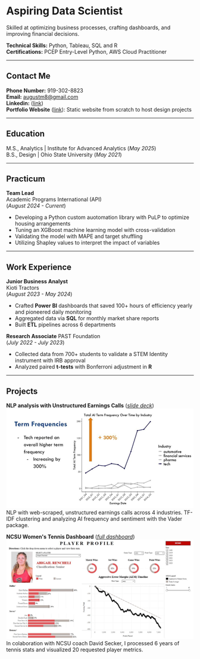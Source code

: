 # Aspiring Data Scientist
Skilled at optimizing business processes, crafting dashboards, and improving financial decisions.

**Technical Skills:** Python, Tableau, SQL and R   
**Certifications:** PCEP Entry-Level Python, AWS Cloud Practitioner  

__________________________________________________________________________

## Contact Me  
**Phone Number:** 919-302-8823  
**Email:** augustm8@gmail.com  
**Linkedin:** ([link](https://www.linkedin.com/in/august-majtenyi/))  
**Portfolio Website** ([link](https://augustmajtenyi.github.io/)): Static website from scratch to host design projects

__________________________________________________________________________

## Education  
M.S., Analytics | Institute for Advanced Analytics (_May 2025_)  
B.S., Design | Ohio State University (_May 2021_)  

__________________________________________________________________________

## Practicum  
**Team Lead**  
Academic Programs International (API)   
(_August 2024 - Current_)  
- Developing a Python custom auotomation library with PuLP to optimize housing arrangements   
- Tuning an XGBoost machine learning model with cross-validation  
- Validating the model with MAPE and target shuffling
- Utilizing Shapley values to interpret the impact of variables  
<!-- • Developing our custom automation into a fully functioning library with complete documentation  -->
<!-- • Web-scraping competitor market data for company directors to evaluate yearly session price changes  -->

__________________________________________________________________________

## Work Experience
**Junior Business Analyst**           
Kioti Tractors  
(_August 2023 - May 2024_)  
- Crafted **Power BI** dashboards that saved 100+ hours of efficiency yearly and pioneered daily monitoring  
- Aggregated data via **SQL** for monthly market share reports
- Built **ETL** pipelines across 6 departments
<!--  • Pioneered daily sales monitoring for company executives to make decisions on quarterly sales programs  -->

**Research Associate**
PAST Foundation  
(_July 2022 - July 2023_)  
- Collected data from 700+ students to validate a STEM Identity instrument with IRB approval
- Analyzed paired **t-tests** with Bonferroni adjustment in **R**  
<!-- to identify significant trends in STEM Identity -->  
<!-- • Taught JavaScript, Game Design, and Virtual Reality 3D modeling to youth ages 10 – 18-->

__________________________________________________________________________

## Projects
**NLP analysis with Unstructured Earnings Calls** ([_slide deck_](https://docs.google.com/presentation/d/1CUsx_gHMNNeO195B45ehTEtIM6fHCL4NptkPNdBgieM/edit?usp=sharing))
<kbd>
  <img src="Pictures/AITextAnalytics.jpg" alt="NLP overview pic"/>
</kbd>
NLP with web-scraped, unstructured earnings calls across 4 industries. TF-IDF clustering and analyzing AI frequency and sentiment with the Vader package.


**NCSU Women's Tennis Dashboard** ([_full dashboard_](https://public.tableau.com/app/profile/august.majtenyi/viz/Blue17NCSUTennisDashboard/NCStatePlayerProfiles))
<kbd>
  <img src="Pictures/Dashboard.JPG" alt="Tableau dashboard overview pic"/>
</kbd>
In colaboration with NCSU coach David Secker, I processed 6 years of tennis stats and visualized 20 requested player metrics.



